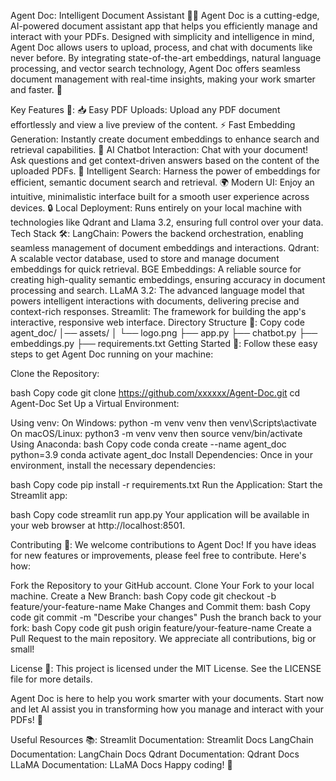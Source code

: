 Agent Doc: Intelligent Document Assistant 📂🤖
Agent Doc is a cutting-edge, AI-powered document assistant app that helps you efficiently manage and interact with your PDFs. Designed with simplicity and intelligence in mind, Agent Doc allows users to upload, process, and chat with documents like never before. By integrating state-of-the-art embeddings, natural language processing, and vector search technology, Agent Doc offers seamless document management with real-time insights, making your work smarter and faster. 🚀

Key Features 🔑:
📥 Easy PDF Uploads: Upload any PDF document effortlessly and view a live preview of the content.
⚡ Fast Embedding Generation: Instantly create document embeddings to enhance search and retrieval capabilities.
💬 AI Chatbot Interaction: Chat with your document! Ask questions and get context-driven answers based on the content of the uploaded PDFs.
🧠 Intelligent Search: Harness the power of embeddings for efficient, semantic document search and retrieval.
🌍 Modern UI: Enjoy an intuitive, minimalistic interface built for a smooth user experience across devices.
🔒 Local Deployment: Runs entirely on your local machine with technologies like Qdrant and Llama 3.2, ensuring full control over your data.
Tech Stack 🛠️:
LangChain: Powers the backend orchestration, enabling seamless management of document embeddings and interactions.
Qdrant: A scalable vector database, used to store and manage document embeddings for quick retrieval.
BGE Embeddings: A reliable source for creating high-quality semantic embeddings, ensuring accuracy in document processing and search.
LLaMA 3.2: The advanced language model that powers intelligent interactions with documents, delivering precise and context-rich responses.
Streamlit: The framework for building the app's interactive, responsive web interface.
Directory Structure 📁:
Copy code
agent_doc/
│── assets/
│   └── logo.png
├── app.py
├── chatbot.py
├── embeddings.py
├── requirements.txt
Getting Started 🚀:
Follow these easy steps to get Agent Doc running on your machine:

Clone the Repository:

bash
Copy code
git clone https://github.com/xxxxxx/Agent-Doc.git
cd Agent-Doc
Set Up a Virtual Environment:

Using venv:
On Windows: python -m venv venv then venv\Scripts\activate
On macOS/Linux: python3 -m venv venv then source venv/bin/activate
Using Anaconda:
bash
Copy code
conda create --name agent_doc python=3.9
conda activate agent_doc
Install Dependencies: Once in your environment, install the necessary dependencies:

bash
Copy code
pip install -r requirements.txt
Run the Application: Start the Streamlit app:

bash
Copy code
streamlit run app.py
Your application will be available in your web browser at http://localhost:8501.

Contributing 🤝:
We welcome contributions to Agent Doc! If you have ideas for new features or improvements, please feel free to contribute. Here's how:

Fork the Repository to your GitHub account.
Clone Your Fork to your local machine.
Create a New Branch:
bash
Copy code
git checkout -b feature/your-feature-name
Make Changes and Commit them:
bash
Copy code
git commit -m "Describe your changes"
Push the branch back to your fork:
bash
Copy code
git push origin feature/your-feature-name
Create a Pull Request to the main repository.
We appreciate all contributions, big or small!

License 📝:
This project is licensed under the MIT License. See the LICENSE file for more details.

Agent Doc is here to help you work smarter with your documents. Start now and let AI assist you in transforming how you manage and interact with your PDFs! 🌟

Useful Resources 📚:
Streamlit Documentation: Streamlit Docs
LangChain Documentation: LangChain Docs
Qdrant Documentation: Qdrant Docs
LLaMA Documentation: LLaMA Docs
Happy coding! 🎉

